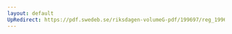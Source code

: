 ```yaml
---
layout: default
UpRedirect: https://pdf.swedeb.se/riksdagen-volumeG-pdf/199697/reg_199697/reg_199697_0459.pdf
---
```

